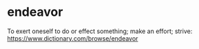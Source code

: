 # endeavor
To exert oneself to do or effect something; make an effort; strive: https://www.dictionary.com/browse/endeavor
